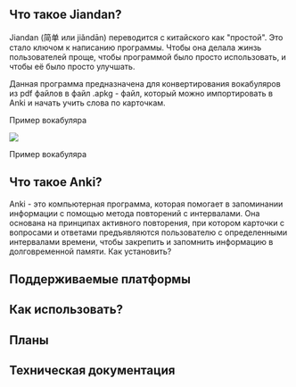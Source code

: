 ## Что такое Jiandan?
Jiandan (简单 или jiǎndān) переводится с китайского как "простой". Это стало ключом к написанию программы. Чтобы она делала жинзь пользователей проще, чтобы программой было просто использовать, и чтобы её было просто улучшать. 

Данная программа предназначена для конвертирования вокабуляров из pdf файлов в файл .apkg - файл, который можно импортировать в Anki и начать учить слова по карточкам.

Пример вокабуляра

![](https://github.com/WeinerGero/jiandan/assets/65958303/9e17679d-abf0-47f0-896b-3c62d57133e6)

Пример вокабуляра

## Что такое Anki?
Anki - это компьютерная программа, которая помогает в запоминании информации с помощью метода повторений с интервалами. Она основана на принципах активного повторения, при котором карточки с вопросами и ответами предъявляются пользователю с определенными интервалами времени, чтобы закрепить и запомнить информацию в долговременной памяти.
Как установить?

## Поддерживаемые платформы

## Как использовать?


## Планы


## Техническая документация

